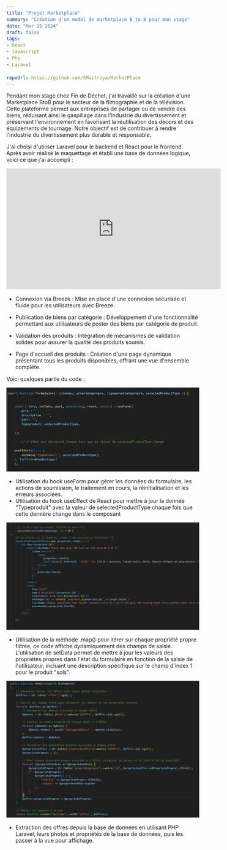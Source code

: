 ```yaml
---
title: "Projet Marketplace"
summary: "Création d'un model de marketplace B to B pour mon stage"
date: "Mar 15 2024"
draft: false 
tags:
- React
- Javascript
- Php
- Laravel

repoUrl: https://github.com/SMaitriya/MarketPlace
---
```


Pendant mon stage chez Fin de Déchet, j'ai travaillé sur la création d'une Marketplace BtoB pour le secteur de la filmographie et de la télévision. Cette plateforme permet aux entreprises de partager ou de vendre des biens, réduisant ainsi le gaspillage dans l'industrie du divertissement et préservant l'environnement en favorisant la réutilisation des décors et des équipements de tournage. Notre objectif est de contribuer à rendre l'industrie du divertissement plus durable et responsable.



J'ai choisi d'utiliser Laravel pour le backend et React pour le frontend. Après avoir réalisé le maquettage et établi une base de données logique, voici ce que j'ai accompli :

<iframe width="560" height="315" src="https://www.youtube.com/embed/zxslw7yDti8?" frameborder="0" allowfullscreen></iframe>



- Connexion via Breeze : Mise en place d'une connexion sécurisée et fluide pour les utilisateurs avec Breeze.


- Publication de biens par catégorie : Développement d'une fonctionnalité permettant aux utilisateurs de poster des biens par catégorie de produit.

- Validation des produits : Intégration de mécanismes de validation solides pour assurer la qualité des produits soumis.

- Page d'accueil des produits : Création d'une page dynamique présentant tous les produits disponibles, offrant une vue d'ensemble complète.


Voici quelques partie du code :

![Utilisation du hook useForm pour gérer les données du formulaire](https://github.com/SMaitriya/Portfolio/raw/main/public/images/projetmarket/useform.png)


- Utilisation  du hook useForm pour gérer les données du formulaire, les actions de soumission, le traitement en cours, la réinitialisation et les erreurs associées.
- Utilisation du hook useEffect de React pour mettre à jour la donnée "Typeproduit" avec la valeur de selectedProductType chaque fois que cette dernière change dans le composant


![Utilisation de la méthode .map()](https://github.com/SMaitriya/Portfolio/raw/main/public/images/projetmarket/map.png)

- Utilisation de la méthode .map() pour itérer sur chaque propriété propre filtrée, ce code affiche dynamiquement des champs de saisie. L'utilisation de setData permet de mettre à jour les valeurs des propriétés propres dans l'état du formulaire en fonction de la saisie de l'utilisateur, incluant une description spécifique sur le champ d'index 1 pour le produit "sols".



![Utilisation de Laravel](https://github.com/SMaitriya/Portfolio/raw/main/public/images/projetmarket/laravel.png)


- Extraction des offres depuis la base de données en utilisant PHP Laravel, leurs photos et propriétés de la base de données, puis les passer à la vue pour affichage.



